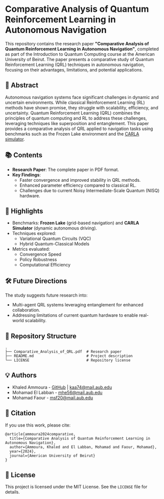 # Comparative Analysis of Quantum Reinforcement Learning in Autonomous Navigation

This repository contains the research paper **"Comparative Analysis of Quantum Reinforcement Learning in Autonomous Navigation"**, completed as part of the Introduction to Quantum Computing course at the American University of Beirut. The paper presents a comparative study of Quantum Reinforcement Learning (QRL) techniques in autonomous navigation, focusing on their advantages, limitations, and potential applications.

## 📄 Abstract

Autonomous navigation systems face significant challenges in dynamic and uncertain environments. While classical Reinforcement Learning (RL) methods have shown promise, they struggle with scalability, efficiency, and uncertainty. Quantum Reinforcement Learning (QRL) combines the principles of quantum computing and RL to address these challenges, leveraging techniques like superposition and entanglement. This paper provides a comparative analysis of QRL applied to navigation tasks using benchmarks such as the Frozen Lake environment and the [CARLA simulator](https://github.com/carla-simulator/carla.git).

## 📚 Contents

- **Research Paper**: The complete paper in PDF format.
- **Key Findings**:
  - Faster convergence and improved stability in QRL methods.
  - Enhanced parameter efficiency compared to classical RL.
  - Challenges due to current Noisy Intermediate-Scale Quantum (NISQ) hardware.

## 🚀 Highlights

- Benchmarks: **Frozen Lake** (grid-based navigation) and **CARLA Simulator** (dynamic autonomous driving).
- Techniques explored:
  - Variational Quantum Circuits (VQC)
  - Hybrid Quantum-Classical Models
- Metrics evaluated:
  - Convergence Speed
  - Policy Robustness
  - Computational Efficiency

## 🛠️ Future Directions

The study suggests future research into:
- Multi-agent QRL systems leveraging entanglement for enhanced collaboration.
- Addressing limitations of current quantum hardware to enable real-world scalability.

## 📂 Repository Structure

```
.
├── Comparative_Analysis_of_QRL.pdf  # Research paper
├── README.md                        # Project description
└── LICENSE                          # Repository license
```

## 💡 Authors

- Khaled Ammoura - [GitHub](https://github.com/Khaled1621) | [kaa74@mail.aub.edu](mailto:kaa74@mail.aub.edu)
- Mohamad El Labban - [mhe56@mail.aub.edu](mailto:mhe56@mail.aub.edu)
- Mohamad Faour - [msf20@mail.aub.edu](mailto:msf20@mail.aub.edu)

## 📘 Citation

If you use this work, please cite:

```
@article{ammoura2024comparative,
  title={Comparative Analysis of Quantum Reinforcement Learning in Autonomous Navigation},
  author={Ammoura, Khaled and El Labban, Mohamad and Faour, Mohamad},
  year={2024},
  journal={American University of Beirut}
}
```

## 📄 License

This project is licensed under the MIT License. See the `LICENSE` file for details.
